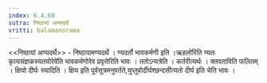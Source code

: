 ```yaml
---
index: 6.4.60
sutra: निष्ठायां अण्यदर्थे
vritti: balamanorama
---
```


<<निष्ठायां अण्यदर्थे>> - निष्ठायामण्यदर्थे । ण्यदर्तो भावकर्मणी इति ।ऋहलो॑रिति ण्यतः कृत्यसंज्ञकस्यतयोरेवे॑ति भावकर्मणोरेव प्रवृत्तेरिति भावः । ततोऽन्यत्रेति । कर्तरीत्यर्थः । क्तवताविति फलितम् । क्षियो दीर्घः स्यादिति । क्षिय इति पूर्वसूत्रमनुवर्तते,युप्लुवोर्दीर्घश्छन्दसी॑त्यतो दीर्घ इति चेति भावः ।